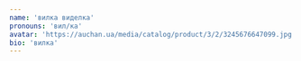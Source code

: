 ```yaml
---
name: 'вилка виделка'
pronouns: 'вил/ка'
avatar: 'https://auchan.ua/media/catalog/product/3/2/3245676647099.jpg'
bio: 'вилка'
---
```

